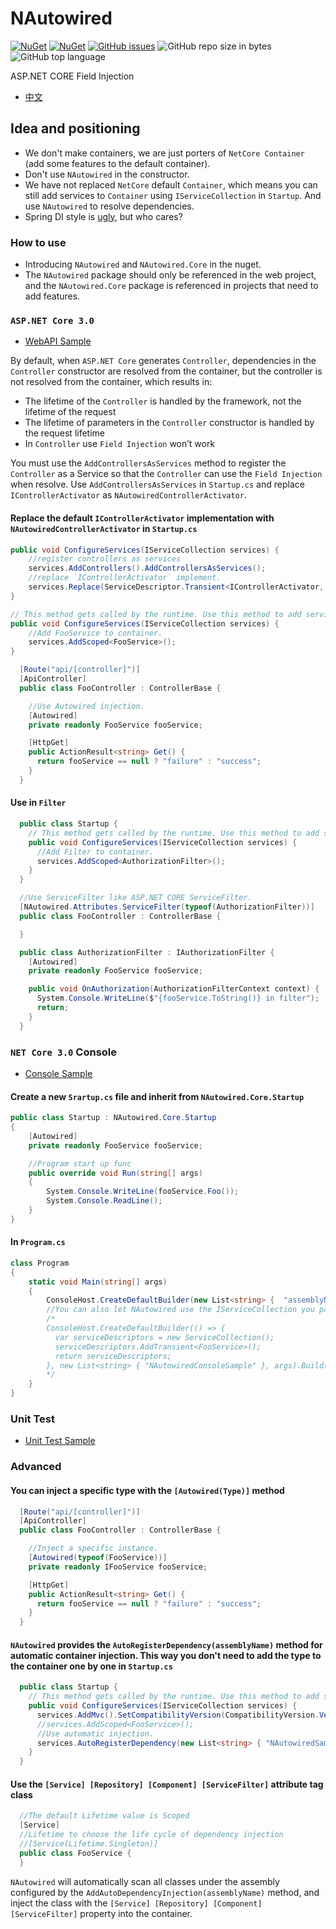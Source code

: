 
# NAutowired
[![NuGet](https://img.shields.io/nuget/v/NAutowired.svg?style=flat-square&logo=nuget)](https://www.nuget.org/packages/NAutowired)
[![NuGet](https://img.shields.io/nuget/dt/NAutowired?logo=nuget&style=flat-square)](https://www.nuget.org/packages/NAutowired)
[![GitHub issues](https://img.shields.io/github/issues/kirov-opensource/NAutowired.svg?style=flat-square&logo=github)](https://github.com/kirov-opensource/NAutowired/issues)
![GitHub repo size in bytes](https://img.shields.io/github/repo-size/kirov-opensource/NAutowired.svg?style=flat-square&logo=github)
![GitHub top language](https://img.shields.io/github/languages/top/kirov-opensource/NAutowired.svg?style=flat-square&logo=github)

ASP.NET CORE Field Injection

* [中文](./README.md)

## Idea and positioning
* We don't make containers, we are just porters of `NetCore Container` (add some features to the default container).
* Don't use `NAutowired` in the constructor.
* We have not replaced `NetCore` default `Container`, which means you can still add services to `Container` using `IServiceCollection` in `Startup`. And use `NAutowired` to resolve dependencies.
* Spring DI style is [ugly](https://dzone.com/articles/spring-di-patterns-the-good-the-bad-and-the-ugly), but who cares?

### How to use
* Introducing `NAutowired` and `NAutowired.Core` in the nuget.
* The `NAutowired` package should only be referenced in the web project, and the `NAutowired.Core` package is referenced in projects that need to add features.

### `ASP.NET Core 3.0`
* [WebAPI Sample](./Sample/NAutowired.WebAPI.Sample)

By default, when `ASP.NET Core` generates `Controller`, dependencies in the `Controller` constructor are resolved from the container, but the controller is not resolved from the container, which results in:
* The lifetime of the `Controller` is handled by the framework, not the lifetime of the request
* The lifetime of parameters in the `Controller` constructor is handled by the request lifetime
* In `Controller` use `Field Injection` won’t work

You must use the `AddControllersAsServices` method to register the `Controller` as a Service so that the `Controller` can use the `Field Injection` when resolve.
Use `AddControllersAsServices` in `Startup.cs` and replace `IControllerActivator` as `NAutowiredControllerActivator`.
#### Replace the default `IControllerActivator` implementation with `NAutowiredControllerActivator` in `Startup.cs`
```csharp
public void ConfigureServices(IServiceCollection services) {
    //register controllers as services
    services.AddControllers().AddControllersAsServices();
    //replace `IControllerActivator` implement.
    services.Replace(ServiceDescriptor.Transient<IControllerActivator, NAutowiredControllerActivator>());
}
```

```csharp
// This method gets called by the runtime. Use this method to add services to the container.
public void ConfigureServices(IServiceCollection services) {
    //Add FooService to container.
    services.AddScoped<FooService>();
}
```
```csharp
  [Route("api/[controller]")]
  [ApiController]
  public class FooController : ControllerBase {

    //Use Autowired injection.
    [Autowired]
    private readonly FooService fooService;

    [HttpGet]
    public ActionResult<string> Get() {
      return fooService == null ? "failure" : "success";
    }
  }
```
#### Use in `Filter`
```csharp
  public class Startup {
    // This method gets called by the runtime. Use this method to add services to the container.
    public void ConfigureServices(IServiceCollection services) {
      //Add Filter to container.
      services.AddScoped<AuthorizationFilter>();
    }
  }
```
```csharp
  //Use ServiceFilter like ASP.NET CORE ServiceFilter.
  [NAutowired.Attributes.ServiceFilter(typeof(AuthorizationFilter))]
  public class FooController : ControllerBase {

  }
```
```csharp
  public class AuthorizationFilter : IAuthorizationFilter {
    [Autowired]
    private readonly FooService fooService;

    public void OnAuthorization(AuthorizationFilterContext context) {
      System.Console.WriteLine($"{fooService.ToString()} in filter");
      return;
    }
  }
```

### `NET Core 3.0` Console
* [Console Sample](./Sample/NAutowired.Console.Sample)
#### Create a new `Srartup.cs` file and inherit from `NAutowired.Core.Startup`
```csharp
public class Startup : NAutowired.Core.Startup
{
    [Autowired]
    private readonly FooService fooService;

    //Program start up func
    public override void Run(string[] args)
    {
        System.Console.WriteLine(fooService.Foo());
        System.Console.ReadLine();
    }
}
```
#### In `Program.cs`
```csharp
class Program
{
    static void Main(string[] args)
    {
        ConsoleHost.CreateDefaultBuilder(new List<string> {  "assemblyName" }, args).Build().Run<Startup>();
        //You can also let NAutowired use the IServiceCollection you passed
        /*
        ConsoleHost.CreateDefaultBuilder(() => {
          var serviceDescriptors = new ServiceCollection();
          serviceDescriptors.AddTransient<FooService>();
          return serviceDescriptors;
        }, new List<string> { "NAutowiredConsoleSample" }, args).Build().Run<Startup>();
        */
    }
}
```
### Unit Test
* [Unit Test Sample](./NAutowired.Console.Test)

### Advanced
#### You can inject a specific type with the `[Autowired(Type)]` method
```csharp
  [Route("api/[controller]")]
  [ApiController]
  public class FooController : ControllerBase {

    //Inject a specific instance.
    [Autowired(typeof(FooService))]
    private readonly IFooService fooService;

    [HttpGet]
    public ActionResult<string> Get() {
      return fooService == null ? "failure" : "success";
    }
  }
```
#### `NAutowired` provides the `AutoRegisterDependency(assemblyName)` method for automatic container injection. This way you don't need to add the type to the container one by one in `Startup.cs`
```csharp
  public class Startup {
    // This method gets called by the runtime. Use this method to add services to the container.
    public void ConfigureServices(IServiceCollection services) {
      services.AddMvc().SetCompatibilityVersion(CompatibilityVersion.Version_2_2);
      //services.AddScoped<FooService>();
      //Use automatic injection.
      services.AutoRegisterDependency(new List<string> { "NAutowiredSample" });
    }
  }
```
#### Use the `[Service] [Repository] [Component] [ServiceFilter]` attribute tag class
```csharp
  //The default Lifetime value is Scoped
  [Service]
  //Lifetime to choose the life cycle of dependency injection
  //[Service(Lifetime.Singleton)]
  public class FooService {
  }
```
 `NAutowired` will automatically scan all classes under the assembly configured by the `AddAutoDependencyInjection(assemblyName)` method, and inject the class with the `[Service] [Repository] [Component] [ServiceFilter]` property into the container.

